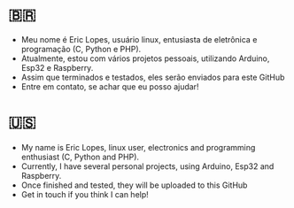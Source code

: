 # :brazil:

- Meu nome é Eric Lopes, usuário linux, entusiasta de eletrônica e programação (C, Python e PHP).
- Atualmente, estou com vários projetos pessoais, utilizando Arduino, Esp32 e Raspberry.
- Assim que terminados e testados, eles serão enviados para este GitHub
- Entre em contato, se achar que eu posso ajudar!

# :us:

- My name is Eric Lopes, linux user, electronics and programming enthusiast (C, Python and PHP).
- Currently, I have several personal projects, using Arduino, Esp32 and Raspberry.
- Once finished and tested, they will be uploaded to this GitHub
- Get in touch if you think I can help!

<!---
eric-lopes/eric-lopes is a ✨ special ✨ repository because its `README.md` (this file) appears on your GitHub profile.
You can click the Preview link to take a look at your changes.
--->
